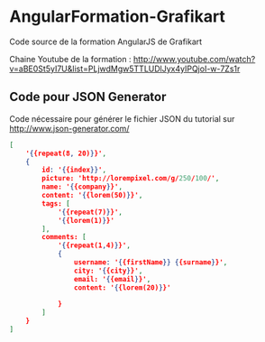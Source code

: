 AngularFormation-Grafikart
==========================

Code source de la formation AngularJS de Grafikart

Chaine Youtube de la formation : http://www.youtube.com/watch?v=aBE0St5yI7U&list=PLjwdMgw5TTLUDlJyx4yIPQjoI-w-7Zs1r


Code pour JSON Generator
-----------

Code nécessaire pour générer le fichier JSON du tutorial sur http://www.json-generator.com/
```json
[
    '{{repeat(8, 20)}}',
    {
        id: '{{index}}',
        picture: 'http://lorempixel.com/g/250/100/',
        name: '{{company}}',
        content: '{{lorem(50)}}',
        tags: [
            '{{repeat(7)}}',
            '{{lorem(1)}}'
        ],
        comments: [
            '{{repeat(1,4)}}',
            {
                username: '{{firstName}} {{surname}}',
                city: '{{city}}',
                email: '{{email}}',
                content: '{{lorem(20)}}'
                
            }
        ]
    }
]
```


